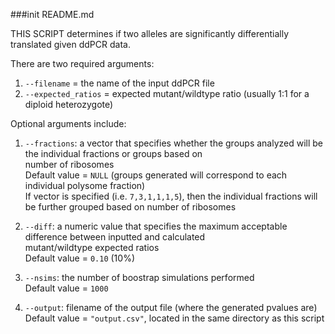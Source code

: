 ###init README.md

THIS SCRIPT determines if two alleles are significantly differentially translated given ddPCR data.

There are two required arguments:<br/>
1) ```--filename``` = the name of the input ddPCR file<br/>
2) ```--expected_ratios``` = expected mutant/wildtype ratio (usually 1:1 for a diploid heterozygote)<br/>

Optional arguments include:<br/>
1) ```--fractions```: a vector that specifies whether the groups analyzed will be the individual fractions or groups based on<br/> number of ribosomes<br/>
    Default value = ```NULL``` (groups generated will correspond to each individual polysome fraction)<br/>
    If vector is specified (i.e. ```7,3,1,1,1,5```), then the individual fractions will be further grouped based on number of ribosomes<br/>

2) ```--diff```: a numeric value that specifies the maximum acceptable difference between inputted and calculated<br/> mutant/wildtype expected ratios<br/>
    Default value = ```0.10``` (10%)<br/>

3) ```--nsims```: the number of boostrap simulations performed <br/>
    Default value = ```1000```<br/>

4) ```--output```: filename of the output file (where the generated pvalues are)<br/>
    Default value = ```"output.csv"```, located in the same directory as this script<br/>

